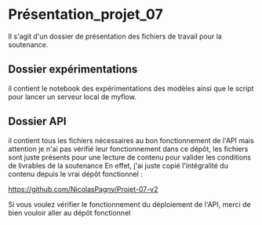 # Présentation_projet_07

Il s'agit d'un dossier de présentation des fichiers de travail pour la soutenance.

## Dossier expérimentations

il contient le notebook des expérimentations des modèles ainsi que le script pour lancer un serveur local de myflow.

## Dossier API

il contient tous les fichiers nécessaires au bon fonctionnement de l'API mais attention je n'ai pas vérifié leur fonctionnement dans ce dépôt, les fichiers sont juste présents pour une lecture de contenu pour valider les conditions de livrables de la soutenance
En effet, j'ai juste copié l'intégralité du contenu depuis le vrai dépôt fonctionnel :

https://github.com/NicolasPagny/Projet-07-v2

Si vous voulez vérifier le fonctionnement du déploiement de l'API, merci de bien vouloir aller au dépôt fonctionnel